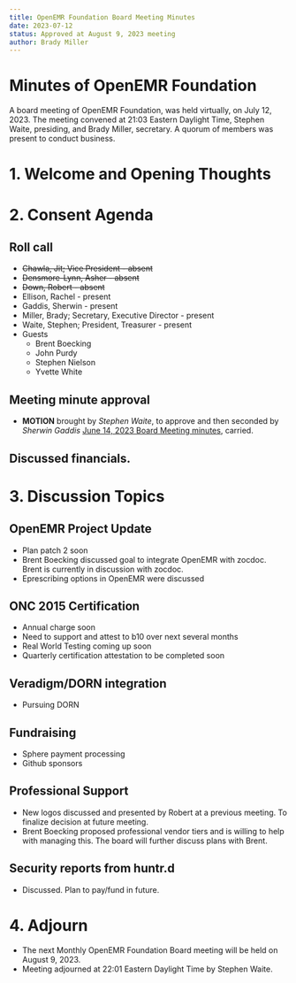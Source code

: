 ```yaml
---
title: OpenEMR Foundation Board Meeting Minutes
date: 2023-07-12
status: Approved at August 9, 2023 meeting
author: Brady Miller
---
```


# Minutes of OpenEMR Foundation

A board meeting of OpenEMR Foundation, was held virtually, on July 12, 2023. The meeting
convened at 21:03 Eastern Daylight Time, Stephen Waite, presiding, and Brady Miller, secretary. A quorum of members was present to conduct business.

# 1. Welcome and Opening Thoughts

# 2. Consent Agenda
## Roll call
  - ~~Chawla, Jit; Vice President - absent~~
  - ~~Densmore-Lynn, Asher - absent~~
  - ~~Down, Robert - absent~~
  - Ellison, Rachel - present
  - Gaddis, Sherwin - present
  - Miller, Brady; Secretary, Executive Director - present
  - Waite, Stephen; President, Treasurer - present
  - Guests
    - Brent Boecking
    - John Purdy
    - Stephen Nielson
    - Yvette White
## Meeting minute approval
  - **MOTION** brought by _Stephen Waite_, to approve and then seconded by _Sherwin Gaddis_ [June 14, 2023 Board Meeting minutes](https://github.com/openemr/foundation-minutes/blob/master/2023-06-14-Board.md), carried.

## Discussed financials.

# 3. Discussion Topics

## OpenEMR Project Update
  - Plan patch 2 soon
  - Brent Boecking discussed goal to integrate OpenEMR with zocdoc. Brent is currently in discussion with zocdoc.
  - Eprescribing options in OpenEMR were discussed
  
## ONC 2015 Certification
  - Annual charge soon
  - Need to support and attest to b10 over next several months
  - Real World Testing coming up soon
  - Quarterly certification attestation to be completed soon

## Veradigm/DORN integration
  - Pursuing DORN
  
## Fundraising
  - Sphere payment processing
  - Github sponsors

## Professional Support
  - New logos discussed and presented by Robert at a previous meeting. To finalize decision at future meeting.
  - Brent Boecking proposed professional vendor tiers and is willing to help with managing this. The board will further discuss plans with Brent.

## Security reports from huntr.d
  - Discussed. Plan to pay/fund in future.

# 4. Adjourn
  - The next Monthly OpenEMR Foundation Board meeting will be held on August 9, 2023.
  - Meeting adjourned at 22:01 Eastern Daylight Time by Stephen Waite.
